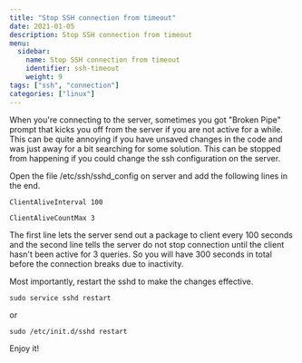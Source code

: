 ```yaml
---
title: "Stop SSH connection from timeout"
date: 2021-01-05
description: Stop SSH connection from timeout
menu:
  sidebar:
    name: Stop SSH connection from timeout
    identifier: ssh-timeout
    weight: 9
tags: ["ssh", "connection"]
categories: ["linux"]
---
```


When you're connecting to the server, sometimes you got "Broken Pipe" prompt that kicks you off from the server if you are not active for a while. This can be quite annoying if you have unsaved changes in the code and was just away for a bit searching for some solution. This can be stopped from happening if you could change the ssh configuration on the server.


Open the file /etc/ssh/sshd_config on server and add the following lines in the end.

```
ClientAliveInterval 100

ClientAliveCountMax 3
```


The first line lets the server send out a package to client every 100 seconds and the second line tells the server do not stop connection until the client hasn't been active for 3 queries. So you will have 300 seconds in total before the connection breaks due to inactivity. 


Most importantly, restart the sshd to make the changes effective.

```
sudo service sshd restart
```

or 

```
sudo /etc/init.d/sshd restart
```

Enjoy it!
